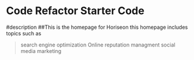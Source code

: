 # Code Refactor Starter Code
#description
##This is the homepage for Horiseon this homepage includes topics such as 
>search engine optimization 
>Online reputation managment
>social media marketing
